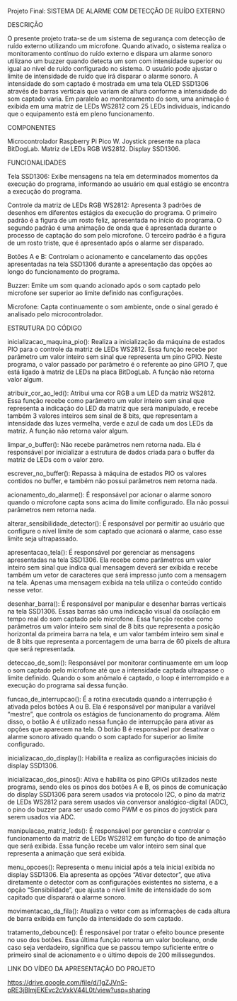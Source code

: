 Projeto Final: SISTEMA DE ALARME COM DETECÇÃO DE RUÍDO EXTERNO


DESCRIÇÃO

O presente projeto trata-se de um sistema de segurança com detecção de ruído externo utilizando um microfone. Quando ativado, o sistema realiza o monitoramento contínuo do ruído externo e dispara um alarme sonoro utilizano um buzzer quando detecta um som com intensidade superior ou igual ao nível de ruído configurado no sistema. O usuário pode ajustar o limite de intensidade de ruído que irá disparar o alarme sonoro. A intensidade do som captado é mostrada em uma tela OLED SSD1306 através de barras verticais que variam de altura conforme a intensidade do som captado varia. Em paralelo ao monitoramento do som, uma animação é exibida em uma matriz de LEDs WS2812 com 25 LEDs individuais, indicando que o equipamento está em pleno funcionamento.


COMPONENTES

Microcontrolador Raspberry Pi Pico W.
Joystick presente na placa BitDogLab.
Matriz de LEDs RGB WS2812.
Display SSD1306.


FUNCIONALIDADES

Tela SSD1306:
  Exibe mensagens na tela em determinados momentos da execução do programa, informando ao usuário em qual estágio se encontra a execução do programa.

Controle da matriz de LEDs RGB WS2812:
  Apresenta 3 padrões de desenhos em diferentes estágios da execução do programa.
  O primeiro padrão é a figura de um rosto feliz, apresentada no início do programa.
  O segundo padrão é uma animação de onda que é apresentada durante o processo de captação do som pelo microfone.
  O terceiro padrão é a figura de um rosto triste, que é apresentado após o alarme ser disparado.

Botões A e B:
  Controlam o acionamento e cancelamento das opções apresentadas na tela SSD1306 durante a apresentação das opções ao longo do funcionamento do programa.

Buzzer:
  Emite um som quando acionado após o som captado pelo microfone ser superior ao limite definido nas configurações.

Microfone:
  Capta continuamente o som ambiente, onde o sinal gerado é analisado pelo microcontrolador.


ESTRUTURA DO CÓDIGO

inicializacao_maquina_pio():
  Realiza a inicialização da máquina de estados PIO para o controle da matriz de LEDs WS2812. Essa função recebe por parâmetro um valor inteiro sem sinal que representa um pino GPIO. Neste programa, o valor passado por parâmetro é o referente ao pino GPIO 7, que está ligado à matriz de LEDs na placa BitDogLab. A função não retorna valor algum.

atribuir_cor_ao_led():
  Atribui uma cor RGB a um LED da matriz WS2812. Essa função recebe como parâmetro um valor inteiro sem sinal que representa a indicação do LED da matriz que será manipulado, e recebe também 3 valores inteiros sem sinal de 8 bits, que representam a intensidade das luzes vermelha, verde e azul de cada um dos LEDs da matriz. A função não retorna valor algum.

limpar_o_buffer():
  Não recebe parâmetros nem retorna nada. Ela é responsável por inicializar a estrutura de dados criada para o buffer da matriz de LEDs com o valor zero.

escrever_no_buffer():
  Repassa à máquina de estados PIO os valores contidos no buffer, e também não possui parâmetros nem retorna nada.

acionamento_do_alarme():
  É responsável por acionar o alarme sonoro quando o microfone capta sons acima do limite configurado. Ela não possui parâmetros nem retorna nada.

alterar_sensibilidade_detector():
  É responsável por permitir ao usuário que configure o nível limite de som captado que acionará o alarme, caso esse limite seja ultrapassado.

apresentacao_tela():
  É responsável por gerenciar as mensagens apresentadas na tela SSD1306. Ela recebe como parâmetros um valor inteiro sem sinal que indica qual mensagem deverá ser exibida e recebe também um vetor de caracteres que será impresso junto com a mensagem na tela. Apenas uma mensagem exibida na tela utiliza o conteúdo contido nesse vetor.

desenhar_barra():
  É responsável por manipular e desenhar barras verticais na tela SSD1306. Essas barras são uma indicação visual da oscilação em tempo real do som captado pelo microfone. Essa função recebe como parâmetros um valor inteiro sem sinal de 8 bits que representa a posição horizontal da primeira barra na tela, e um valor também inteiro sem sinal e de 8 bits que representa a porcentagem de uma barra de 60 pixels de altura que será representada.

deteccao_de_som():
  Responsável por monitorar continuamente em um loop o som captado pelo microfone até que a intensidade captada ultrapasse o limite definido. Quando o som anômalo é captado, o loop é interrompido e a execução do programa sai dessa função.

funcao_de_interrupcao():
  É a rotina executada quando a interrupção é ativada pelos botões A ou B. Ela é responsável por manipular a variável “mestre”, que controla os estágios de funcionamento do programa. Além disso, o botão A é utilizado nessa função de interrupção para ativar as opções que aparecem na tela. O botão B é responsável por desativar o alarme sonoro ativado quando o som captado for superior ao limite configurado.

inicializacao_do_display():
  Habilita e realiza as configurações iniciais do display SSD1306.

inicializacao_dos_pinos():
  Ativa e habilita os pino GPIOs utilizados neste programa, sendo eles os pinos dos botões A e B, os pinos de comunicação do display SSD1306 para serem usados via protocolo I2C, o pino da matriz de LEDs WS2812 para serem usados via conversor analógico-digital (ADC), o pino do buzzer para ser usado como PWM e os pinos do joystick para serem usados via ADC.

manipulacao_matriz_leds():
  É responsável por gerenciar e controlar o funcionamento da matriz de LEDs WS2812 em função do tipo de animação que será exibida. Essa função recebe um valor inteiro sem sinal que representa a animação que será exibida.

menu_opcoes():
  Representa o menu inicial após a tela inicial exibida no display SSD1306. Ela apresenta as opções “Ativar detector”, que ativa diretamente o detector com as configurações existentes no sistema, e a opção “Sensibilidade”, que ajusta o nível limite de intensidade do som capitado que disparará o alarme sonoro.

movimentacao_da_fila():
  Atualiza o vetor com as informações de cada altura de barra exibida em função da intensidade do som captado.

tratamento_debounce():
  É responsável por tratar o efeito bounce presente no uso dos botões. Essa última função retorna um valor booleano, onde caso seja verdadeiro, significa que se passou tempo suficiente entre o primeiro sinal de acionamento e o último depois de 200 milissegundos.


LINK DO VÍDEO DA APRESENTAÇÃO DO PROJETO

https://drive.google.com/file/d/1gZJVnS-pRE3jBlmjEKEvc2cVxkV44L0t/view?usp=sharing
